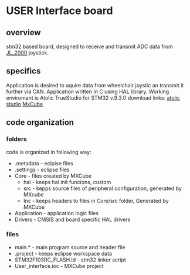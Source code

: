 # USER Interface board
## overview
stm32 based board, designed to receive and transmit ADC data from [JL_2000](https://www.farnell.com/datasheets/30691.pdf) joystick.

## specifics
Application is desired to aquire data from wheelchair joystic an transmit it further via CAN.
Application written In C using HAL library. Working enviromant is Atolic TrueStudio for STM32 v.9.3.0 
download links:
[atolic studio](https://atollic.com/truestudio/)
[MxCube](https://www.st.com/en/development-tools/stm32cubemx.html)

## code organization
### folders
code is organized in following way:
* .metadata - eclpise files
* .settings - eclipse files
* Core - files created by MXCube
  * hal - keeps hal init funcions, custom 
  * src - kepps source files of peripheral configuration, generated by MXcube
  * Inc - keeps headers to  files in Core/src folder, Generated by MXCube
* Application - application logic files
* Drivers - CMSIS and board specific HAL drivers

### files
* main.* - main program source and header file
* .project - keeps eclipse workspace data
* STM32F103RC_FLASH.ld - stm32 linker script 
* User_interface.ioc - MXCube project 
